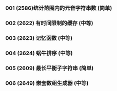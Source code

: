 ### 001 (2586)统计范围内的元音字符串数 (简单)

### 002 (2622) 有时间限制的缓存 (中等)

### 003 (2623) 记忆函数 (中等)

### 004 (2624) 蜗牛排序 (中等)

### 005 (2609) 最长平衡子字符串 (简单)

### 006 (2649) 嵌套数组生成器 (中等)
